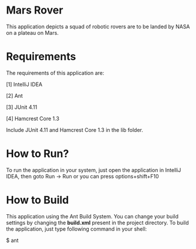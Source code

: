 Mars Rover
===================================
This application depicts a squad of robotic rovers are to be landed by NASA on a plateau on Mars.


Requirements
=============

The requirements of this application are:

[1] IntelliJ IDEA

[2] Ant

[3] JUnit 4.11

[4] Hamcrest Core 1.3

Include JUnit 4.11 and Hamcrest Core 1.3 in the lib folder.

How to Run?
============

To run the application in your system, just open the application in IntelliJ IDEA,
then goto Run -> Run or you can press options+shift+F10

How to Build
=============

This application using the Ant Build System. You can change your build settings by changing 
the **build.xml** present in the project directory. To build the application, just type following
command in your shell:

   $ ant


